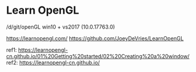 # Learn OpenGL
/d/git/openGL
win10 + vs2017 (10.0.17763.0)

https://learnopengl.com/
https://github.com/JoeyDeVries/LearnOpenGL

ref1:	https://learnopengl-cn.github.io/01%20Getting%20started/02%20Creating%20a%20window/
ref2:	https://learnopengl-cn.github.io/


